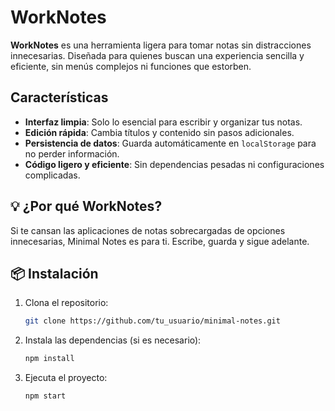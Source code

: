 # WorkNotes

**WorkNotes** es una herramienta ligera para tomar notas sin distracciones innecesarias. Diseñada para quienes buscan una experiencia sencilla y eficiente, sin menús complejos ni funciones que estorben.

## Características
- **Interfaz limpia**: Solo lo esencial para escribir y organizar tus notas.
- **Edición rápida**: Cambia títulos y contenido sin pasos adicionales.
- **Persistencia de datos**: Guarda automáticamente en `localStorage` para no perder información.
- **Código ligero y eficiente**: Sin dependencias pesadas ni configuraciones complicadas.

## 💡 ¿Por qué WorkNotes?
Si te cansan las aplicaciones de notas sobrecargadas de opciones innecesarias, Minimal Notes es para ti. Escribe, guarda y sigue adelante.

## 📦 Instalación
1. Clona el repositorio:  
   ```bash
   git clone https://github.com/tu_usuario/minimal-notes.git
   ```
2. Instala las dependencias (si es necesario):  
   ```bash
   npm install
   ```
3. Ejecuta el proyecto:  
   ```bash
   npm start
   ```
